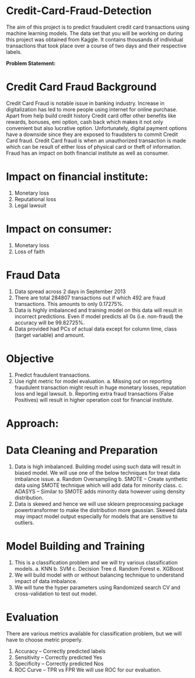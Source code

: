 # Credit-Card-Fraud-Detection
The aim of this project is to predict fraudulent credit card transactions using machine learning models.    The data set that you will be working on during this project was obtained from Kaggle. It contains thousands of individual transactions that took place over a course of two days and their respective labels.

**Problem Statement:**
# Credit Card Fraud Background
Credit Card Fraud is notable issue in banking industry. Increase in digitalization has led to more people using internet for online purchase. Apart from help build credit history Credit card offer other benefits like rewards, bonuses, emi option, cash back which makes it not only convenient but also lucrative option. Unfortunately, digital payment options have a downside since they are exposed to fraudsters to commit Credit Card fraud. Credit Card fraud is when an unauthorized transaction is made which can be result of either loss of physical card or theft of information. Fraud has an impact on both financial institute as well as consumer.

# Impact on financial institute:
1. Monetary loss
2. Reputational loss
3. Legal lawsuit

# Impact on consumer:
1. Monetary loss
2. Loss of faith

# Fraud Data
1. Data spread across 2 days in September 2013
2. There are total 284807 transactions out if which 492 are fraud transactions. This amounts to only 0.17275%.
3. Data is highly imbalanced and training model on this data will result in incorrect predictions. Even if model predicts all 0s (i.e. non-fraud) the accuracy will be 99.82725%.
4. Data provided had PCs of actual data except for column time, class (target variable) and amount.

# Objective
1. Predict fraudulent transactions.
2. Use right metric for model evaluation.
a. Missing out on reporting fraudulent transaction might result in huge monetary losses, reputation loss and legal lawsuit.
b. Reporting extra fraud transactions (False Positives) will result in higher operation cost for financial institute.

# Approach:
# Data Cleaning and Preparation
1. Data is high imbalanced. Building model using such data will result in biased model. We will use one of the below techniques for treat data imbalance issue.
a. Random Oversampling
b. SMOTE – Create synthetic data using SMOTE technique which will add data for minority class.
c. ADASYS – Similar to SMOTE adds minority data however using density distribution.
2. Data is skewed and hence we will use sklearn preprocessing package powertransformer to make the distribution more gaussian. Skewed data may impact model output especially for models that are sensitive to outliers.
# Model Building and Training
1. This is a classification problem and we will try various classification models.
a. KNN
b. SVM
c. Decision Tree
d. Random Forest
e. XGBoost
2. We will build model with or without balancing technique to understand impact of data imbalance.
3. We will tune the hyper parameters using Randomized search CV and cross-validation to test out model.
# Evaluation
There are various metrics available for classification problem, but we will have to choose metric properly.
1. Accuracy – Correctly predicted labels
2. Sensitivity – Correctly predicted Yes
3. Specificity – Correctly predicted Nos
4. ROC Curve – TPR vs FPR
We will use ROC for our evaluation.
